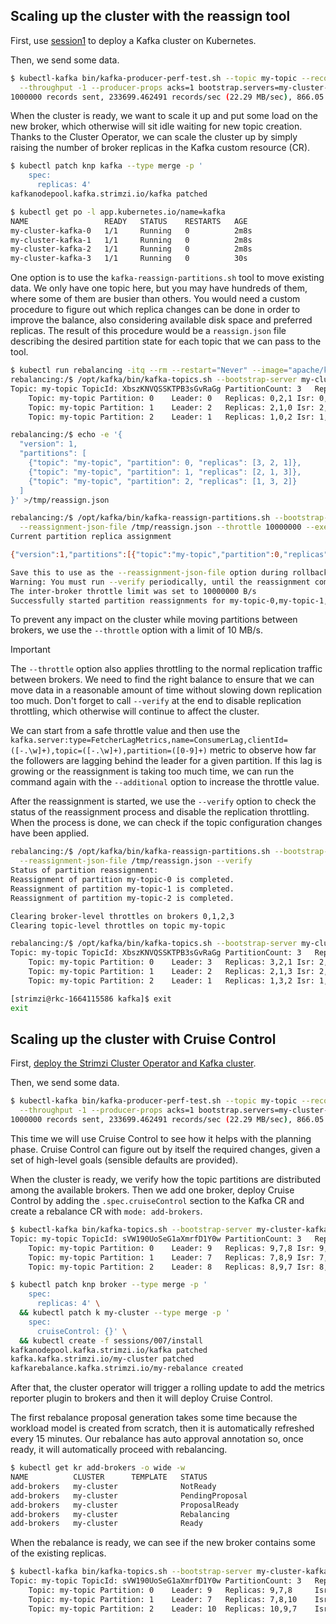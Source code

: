 ## Scaling up the cluster with the reassign tool

First, use [session1](/sessions/001) to deploy a Kafka cluster on Kubernetes.

Then, we send some data.

```sh
$ kubectl-kafka bin/kafka-producer-perf-test.sh --topic my-topic --record-size 100 --num-records 1000000 \
  --throughput -1 --producer-props acks=1 bootstrap.servers=my-cluster-kafka-bootstrap:9092
1000000 records sent, 233699.462491 records/sec (22.29 MB/sec), 866.05 ms avg latency, 1652.00 ms max latency, 827 ms 50th, 1500 ms 95th, 1595 ms 99th, 1614 ms 99.9th.  
```

When the cluster is ready, we want to scale it up and put some load on the new broker, which otherwise will sit idle waiting for new topic creation.
Thanks to the Cluster Operator, we can scale the cluster up by simply raising the number of broker replicas in the Kafka custom resource (CR).

```sh
$ kubectl patch knp kafka --type merge -p '
    spec:
      replicas: 4'
kafkanodepool.kafka.strimzi.io/kafka patched

$ kubectl get po -l app.kubernetes.io/name=kafka
NAME                 READY   STATUS    RESTARTS   AGE
my-cluster-kafka-0   1/1     Running   0          2m8s
my-cluster-kafka-1   1/1     Running   0          2m8s
my-cluster-kafka-2   1/1     Running   0          2m8s
my-cluster-kafka-3   1/1     Running   0          30s
```

One option is to use the `kafka-reassign-partitions.sh` tool to move existing data.
We only have one topic here, but you may have hundreds of them, where some of them are busier than others.
You would need a custom procedure to figure out which replica changes can be done in order to improve the balance, also considering available disk space and preferred replicas.
The result of this procedure would be a `reassign.json` file describing the desired partition state for each topic that we can pass to the tool.

```sh
$ kubectl run rebalancing -itq --rm --restart="Never" --image="apache/kafka:$KAFKA_VERSION" -- bash
rebalancing:/$ /opt/kafka/bin/kafka-topics.sh --bootstrap-server my-cluster-kafka-bootstrap:9092 --topic my-topic --describe
Topic: my-topic	TopicId: XbszKNVQSSKTPB3sGvRaGg	PartitionCount: 3	ReplicationFactor: 3	Configs: min.insync.replicas=2,message.format.version=3.0-IV1
	Topic: my-topic	Partition: 0	Leader: 0	Replicas: 0,2,1	Isr: 0,2,1
	Topic: my-topic	Partition: 1	Leader: 2	Replicas: 2,1,0	Isr: 2,1,0
	Topic: my-topic	Partition: 2	Leader: 1	Replicas: 1,0,2	Isr: 1,0,2

rebalancing:/$ echo -e '{
  "version": 1,
  "partitions": [
    {"topic": "my-topic", "partition": 0, "replicas": [3, 2, 1]},
    {"topic": "my-topic", "partition": 1, "replicas": [2, 1, 3]},
    {"topic": "my-topic", "partition": 2, "replicas": [1, 3, 2]}
  ]
}' >/tmp/reassign.json

rebalancing:/$ /opt/kafka/bin/kafka-reassign-partitions.sh --bootstrap-server my-cluster-kafka-bootstrap:9092 \
  --reassignment-json-file /tmp/reassign.json --throttle 10000000 --execute
Current partition replica assignment

{"version":1,"partitions":[{"topic":"my-topic","partition":0,"replicas":[0,2,1],"log_dirs":["any","any","any"]},{"topic":"my-topic","partition":1,"replicas":[2,1,0],"log_dirs":["any","any","any"]},{"topic":"my-topic","partition":2,"replicas":[1,0,2],"log_dirs":["any","any","any"]}]}

Save this to use as the --reassignment-json-file option during rollback
Warning: You must run --verify periodically, until the reassignment completes, to ensure the throttle is removed.
The inter-broker throttle limit was set to 10000000 B/s
Successfully started partition reassignments for my-topic-0,my-topic-1,my-topic-2
```

To prevent any impact on the cluster while moving partitions between brokers, we use the `--throttle` option with a limit of 10 MB/s.

> [!IMPORTANT]  
> The `--throttle` option also applies throttling to the normal replication traffic between brokers.
> We need to find the right balance to ensure that we can move data in a reasonable amount of time without slowing down replication too much.
> Don't forget to call `--verify` at the end to disable replication throttling, which otherwise will continue to affect the cluster.

We can start from a safe throttle value and then use the `kafka.server:type=FetcherLagMetrics,name=ConsumerLag,clientId=([-.\w]+),topic=([-.\w]+),partition=([0-9]+)` metric to observe how far the followers are lagging behind the leader for a given partition. 
If this lag is growing or the reassignment is taking too much time, we can run the command again with the `--additional` option to increase the throttle value.

After the reassignment is started, we use the `--verify` option to check the status of the reassignment process and disable the replication throttling.
When the process is done, we can check if the topic configuration changes have been applied.

```sh
rebalancing:/$ /opt/kafka/bin/kafka-reassign-partitions.sh --bootstrap-server my-cluster-kafka-bootstrap:9092 \
  --reassignment-json-file /tmp/reassign.json --verify
Status of partition reassignment:
Reassignment of partition my-topic-0 is completed.
Reassignment of partition my-topic-1 is completed.
Reassignment of partition my-topic-2 is completed.

Clearing broker-level throttles on brokers 0,1,2,3
Clearing topic-level throttles on topic my-topic

rebalancing:/$ /opt/kafka/bin/kafka-topics.sh --bootstrap-server my-cluster-kafka-bootstrap:9092 --topic my-topic --describe
Topic: my-topic	TopicId: XbszKNVQSSKTPB3sGvRaGg	PartitionCount: 3	ReplicationFactor: 3	Configs: min.insync.replicas=2,message.format.version=3.0-IV1
	Topic: my-topic	Partition: 0	Leader: 3	Replicas: 3,2,1	Isr: 2,1,3
	Topic: my-topic	Partition: 1	Leader: 2	Replicas: 2,1,3	Isr: 2,1,3
	Topic: my-topic	Partition: 2	Leader: 1	Replicas: 1,3,2	Isr: 1,2,3

[strimzi@rkc-1664115586 kafka]$ exit
exit
```

## Scaling up the cluster with Cruise Control

First, [deploy the Strimzi Cluster Operator and Kafka cluster](/sessions/001).

Then, we send some data.

```sh
$ kubectl-kafka bin/kafka-producer-perf-test.sh --topic my-topic --record-size 100 --num-records 1000000 \
  --throughput -1 --producer-props acks=1 bootstrap.servers=my-cluster-kafka-bootstrap:9092
1000000 records sent, 233699.462491 records/sec (22.29 MB/sec), 866.05 ms avg latency, 1652.00 ms max latency, 827 ms 50th, 1500 ms 95th, 1595 ms 99th, 1614 ms 99.9th.  
```

This time we will use Cruise Control to see how it helps with the planning phase.
Cruise Control can figure out by itself the required changes, given a set of high-level goals (sensible defaults are provided).

When the cluster is ready, we verify how the topic partitions are distributed among the available brokers.
Then we add one broker, deploy Cruise Control by adding the `.spec.cruiseControl` section to the Kafka CR and create a rebalance CR with `mode: add-brokers`.

```sh
$ kubectl-kafka bin/kafka-topics.sh --bootstrap-server my-cluster-kafka-bootstrap:9092 --topic my-topic --describe
Topic: my-topic	TopicId: sVW190UoSeG1aXmrfD1Y0w	PartitionCount: 3	ReplicationFactor: 3	Configs: min.insync.replicas=2
	Topic: my-topic	Partition: 0	Leader: 9	Replicas: 9,7,8	Isr: 9,7,8	Elr: 	LastKnownElr: 
	Topic: my-topic	Partition: 1	Leader: 7	Replicas: 7,8,9	Isr: 7,8,9	Elr: 	LastKnownElr: 
	Topic: my-topic	Partition: 2	Leader: 8	Replicas: 8,9,7	Isr: 8,9,7	Elr: 	LastKnownElr: 

$ kubectl patch knp broker --type merge -p '
    spec:
      replicas: 4' \
  && kubectl patch k my-cluster --type merge -p '
    spec:
      cruiseControl: {}' \
  && kubectl create -f sessions/007/install
kafkanodepool.kafka.strimzi.io/kafka patched
kafka.kafka.strimzi.io/my-cluster patched
kafkarebalance.kafka.strimzi.io/my-rebalance created
```

After that, the cluster operator will trigger a rolling update to add the metrics reporter plugin to brokers and then it will deploy Cruise Control.

The first rebalance proposal generation takes some time because the workload model is created from scratch, then it is automatically refreshed every 15 minutes.
Our rebalance has auto approval annotation so, once ready, it will automatically proceed with rebalancing.

```sh
$ kubectl get kr add-brokers -o wide -w
NAME          CLUSTER      TEMPLATE   STATUS
add-brokers   my-cluster              NotReady
add-brokers   my-cluster              PendingProposal
add-brokers   my-cluster              ProposalReady
add-brokers   my-cluster              Rebalancing
add-brokers   my-cluster              Ready
```

When the rebalance is ready, we can see if the new broker contains some of the existing replicas.

```sh
$ kubectl-kafka bin/kafka-topics.sh --bootstrap-server my-cluster-kafka-bootstrap:9092 --describe --topic my-topic
Topic: my-topic	TopicId: sVW190UoSeG1aXmrfD1Y0w	PartitionCount: 3	ReplicationFactor: 3	Configs: min.insync.replicas=2
	Topic: my-topic	Partition: 0	Leader: 9	Replicas: 9,7,8	    Isr: 7,8,9	Elr: 	LastKnownElr: 
	Topic: my-topic	Partition: 1	Leader: 7	Replicas: 7,8,10	Isr: 7,8,10	Elr: 	LastKnownElr: 
	Topic: my-topic	Partition: 2	Leader: 10	Replicas: 10,9,7	Isr: 7,9,10	Elr: 	LastKnownElr: 
```
